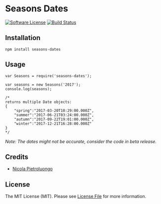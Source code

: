 # Seasons Dates
[![Software License](https://img.shields.io/badge/license-MIT-brightgreen.svg?style=flat-square)](LICENSE.md)
[![Build Status](https://img.shields.io/travis/niklongstone/seasons-dates/master.svg?style=flat-square)](https://travis-ci.org/niklongstone/seasons-dates)


## Installation
`npm install seasons-dates`

## Usage
```
var Seasons = require('seasons-dates');

var seasons = new Seasons('2017');
console.log(seasons);

/*
returns multiple Date objects:
{
    "spring":"2017-03-20T10:29:00.000Z",
    "summer":"2017-06-21T03:24:00.000Z",
    "autumn":"2017-09-22T19:01:00.000Z",
    "winter":"2017-12-21T16:28:00.000Z"
}
*/
```

_Note: The dates might not be accurate, consider the code in beta release._

## Credits

- [Nicola Pietroluongo](https://github.com/niklongstone)

## License

The MIT License (MIT). Please see [License File](LICENSE.md) for more information.
